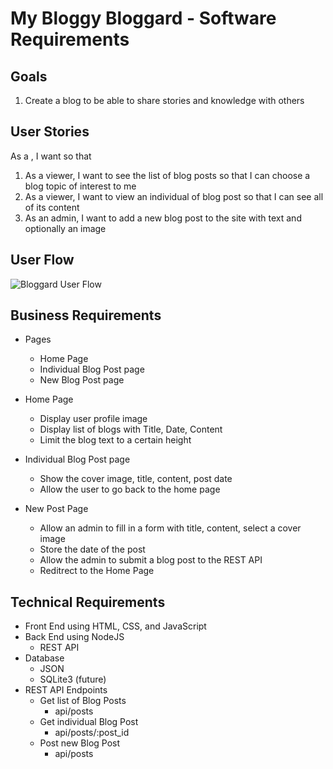 # My Bloggy Bloggard - Software Requirements

## Goals

1. Create a blog to be able to share stories and knowledge with others

## User Stories

As a <User>, I want <Goal> so that <some reason>

  1. As a viewer, I want to see the list of blog posts so that I can choose a blog topic of interest to me
  2. As a viewer, I want to view an individual of blog post so that I can see all of its content
  3. As an admin, I want to add a new blog post to the site with text and optionally an image

## User Flow

  ![Bloggard User Flow](https://raw.github.com/Leif-W/bloggard/master/docs/Bloggard-User_Flow.svg)

## Business Requirements

  * Pages
    * Home Page
    * Individual Blog Post page
    * New Blog Post page

  * Home Page
    * Display user profile image
    * Display list of blogs with Title, Date, Content
    * Limit the blog text to a certain height

  * Individual Blog Post page
    * Show the cover image, title, content, post date
    * Allow the user to go back to the home page

  * New Post Page
    * Allow an admin to fill in a form with title, content, select a cover image
    * Store the date of the post
    * Allow the admin to submit a blog post to the REST API
    * Reditrect to the Home Page


## Technical Requirements

  * Front End using HTML, CSS, and JavaScript
  * Back End using NodeJS
    * REST API
  * Database
    * JSON
    * SQLite3 (future)
  * REST API Endpoints
    * Get list of Blog Posts
      * api/posts
    * Get individual Blog Post
      * api/posts/:post_id
    * Post new Blog Post
      * api/posts

